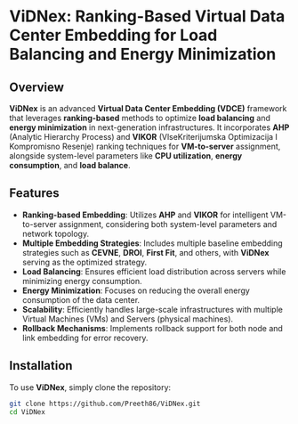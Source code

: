 # ViDNex: Ranking-Based Virtual Data Center Embedding for Load Balancing and Energy Minimization

## Overview

**ViDNex** is an advanced **Virtual Data Center Embedding (VDCE)** framework that leverages **ranking-based** methods to optimize **load balancing** and **energy minimization** in next-generation infrastructures. It incorporates **AHP** (Analytic Hierarchy Process) and **VIKOR** (VlseKriterijumska Optimizacija I Kompromisno Resenje) ranking techniques for **VM-to-server** assignment, alongside system-level parameters like **CPU utilization**, **energy consumption**, and **load balance**.

## Features

- **Ranking-based Embedding**: Utilizes **AHP** and **VIKOR** for intelligent VM-to-server assignment, considering both system-level parameters and network topology.
- **Multiple Embedding Strategies**: Includes multiple baseline embedding strategies such as **CEVNE**, **DROI**, **First Fit**, and others, with **ViDNex** serving as the optimized strategy.
- **Load Balancing**: Ensures efficient load distribution across servers while minimizing energy consumption.
- **Energy Minimization**: Focuses on reducing the overall energy consumption of the data center.
- **Scalability**: Efficiently handles large-scale infrastructures with multiple Virtual Machines (VMs) and Servers (physical machines).
- **Rollback Mechanisms**: Implements rollback support for both node and link embedding for error recovery.

## Installation

To use **ViDNex**, simply clone the repository:

```bash
git clone https://github.com/Preeth86/ViDNex.git
cd ViDNex
